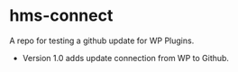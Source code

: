 # hms-connect
A repo for testing a github update for WP Plugins.

+ Version 1.0 adds update connection from WP to Github.

